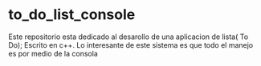 # to_do_list_console
Este repositorio esta dedicado al desarollo de una aplicacion de lista( To Do); Escrito en c++. Lo interesante de este sistema es que todo el manejo es por medio de la consola
